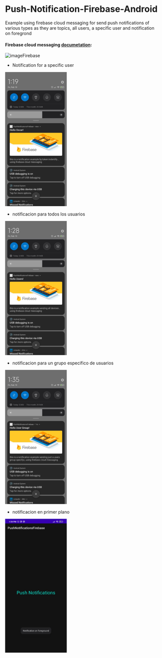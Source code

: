 # Push-Notification-Firebase-Android

Example using firebase cloud messaging for send push notifications of various types as they are topics, all users, a specific user and notification on foregrond 

#### Firebase cloud messaging [documetation]: 

[documetation]: https://firebase.google.com/docs/cloud-messaging/android/client

![imageFirebase]

- Notification for a specific user
<img src="https://github.com/OscarEscamilla/Push-Notification-Firebase-Android/blob/main/doc/0c3ef82c-9a8c-4b22-82fb-56959c177a2d.jpg" alt="Image" width="200"/>

- notificacion para todos los usuarios
<img src="https://github.com/OscarEscamilla/Push-Notification-Firebase-Android/blob/main/doc/e2132c14-f6be-4ff7-ae56-85cca875d215.jpg" alt="Image" width="200"/>

- notificacion para un grupo especifico de usuarios
<img src="https://github.com/OscarEscamilla/Push-Notification-Firebase-Android/blob/main/doc/f2be7bfd-0039-4b4b-bb29-50169d131ae4.jpg" alt="Image" width="200"/>

- notificacion en primer plano
<img src="https://github.com/OscarEscamilla/Push-Notification-Firebase-Android/blob/main/doc/3e9048bc-2d74-48c9-8508-d3f6d63bc25b.jpg" alt="Image" width="200"/>


[imageFirebase]: https://i.ytimg.com/vi/sioEY4tWmLI/maxresdefault.jpg "Título alternativo"

